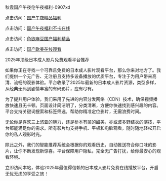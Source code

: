 秋霞国产午夜伦午夜福利-0907xd

点击访问：<a href="https://heiliaowt0d7p.pages.dev/">国产午夜精品福利</a>

点击访问：<a href="https://heiliaoow5kzm.pages.dev/">国产午夜福利不卡在线</a>

点击访问：<a href="https://heiliaoll4qsx.pages.dev/">色欲麻豆国产福利精品</a>

点击访问：<a href="https://heiliaoxqkkct.pages.dev/">国产欧美在线观看</a>

2025年顶级日本成人影片免费观看平台推荐

如果你正在寻找一个可靠且免费的日本成人影片观看平台，那么你来对地方了。我们提供一个无广告、无注册且支持多设备播放的优质平台，专注于为用户带来高清、流畅的观影体验。平台收录了2025年最新的日本成人影片资源，类型多样，从经典无码到剧情丰富的有码影片，应有尽有。

为了提升用户体验，我们采用了先进的内容分发网络（CDN）技术，确保视频播放快速且无卡顿。页面设计简洁明了，分类清晰，方便你快速找到感兴趣的内容。平台支持关键词搜索和标签筛选，帮助你精准定位影片，无需浪费时间。

无论你是喜欢三上悠亚的魅力，还是桥本有菜的甜美，亦或波多野结衣的演技，平台都能满足你的需求。所有影片均支持手机、平板和电脑观看，随时随地轻松开启你的私人观影时光。

除此之外，我们的智能推荐系统会根据你的观看历史，自动推送符合你口味的影片，让你不断发现新惊喜。平台保障用户隐私，完全无广告打扰，给你最安心的观看环境。

立即访问本站，体验2025年最值得信赖的日本成人影片免费在线播放平台，开启无忧无虑的享受之旅！

<span style="display:none;">[Canonical link]( https://github.com/duan287/85206 ）</span>
